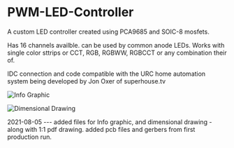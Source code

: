 # PWM-LED-Controller

A custom LED controller created using PCA9685 and SOIC-8 mosfets.

Has 16 channels availble. can be used by common anode LEDs. 
Works with single color sttrips or CCT, RGB, RGBWW, RGBCCT or any combination their of.

IDC connection and code compatible with the URC home automation system being developed by Jon Oxer of superhouse.tv

![Info Graphic](https://github.com/austinscreations/PWM-LED-Controller/blob/main/Pictures/Info%20Graphic.png?raw=true)

![Dimensional Drawing](https://github.com/austinscreations/PWM-LED-Controller/blob/main/Pictures/Dimensional%20Drawing.png?raw=true)

2021-08-05 --- added files for Info graphic, and dimensional drawing - along with 1:1 pdf drawing. added pcb files and gerbers from first production run.
